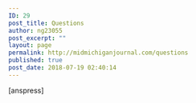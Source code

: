 ```yaml
---
ID: 29
post_title: Questions
author: ng23055
post_excerpt: ""
layout: page
permalink: http://midmichiganjournal.com/questions
published: true
post_date: 2018-07-19 02:40:14
---
```

[anspress]